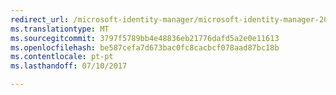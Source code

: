 ```yaml
---
redirect_url: /microsoft-identity-manager/microsoft-identity-manager-2016-supported-platforms
ms.translationtype: MT
ms.sourcegitcommit: 3797f5789bb4e48836eb21776dafd5a2e0e11613
ms.openlocfilehash: be587cefa7d673bac0fc8cacbcf078aad87bc18b
ms.contentlocale: pt-pt
ms.lasthandoff: 07/10/2017

---
```


